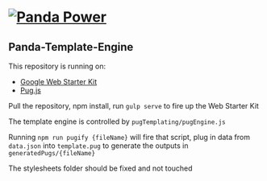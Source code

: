 # [![Panda Power](https://img.clipartfest.com/492f473e234752fec7b0e3e67ad72303_cute-panda-clipart-2-cute-panda-clipart-vector_1920-1080.jpeg)](https://github.com/panda-power-project/panda-template-engine)

## Panda-Template-Engine

This repository is running on:

* [Google Web Starter Kit](https://github.com/google/web-starter-kit)
* [Pug.js](https://github.com/pugjs/pug)

Pull the repository, npm install, run `gulp serve` to fire up the Web Starter Kit

The template engine is controlled by `pugTemplating/pugEngine.js`

Running `npm run pugify {fileName}` will fire that script, plug in data from `data.json` into `template.pug` to generate the outputs in `generatedPugs/{fileName}`

The stylesheets folder should be fixed and not touched
